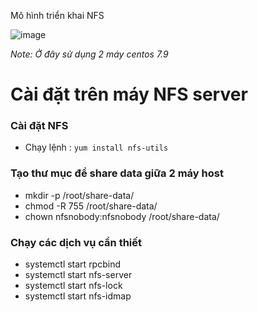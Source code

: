 Mô hình triển khai NFS

![image](https://user-images.githubusercontent.com/50499526/162895899-e33508df-48d7-47b7-b716-e8642df0d4ad.png)


*Note:  Ở đây sử dụng 2 máy centos 7.9*
# Cài đặt trên máy NFS server
### Cài đặt NFS
- Chạy lệnh :
    ``yum install nfs-utils``
### Tạo thư mục để share data giữa 2 máy host 
- mkdir -p  /root/share-data/ 
- chmod -R 755 /root/share-data/
- chown nfsnobody:nfsnobody /root/share-data/
### Chạy các dịch vụ cần thiết 
- systemctl start rpcbind
- systemctl start nfs-server
- systemctl start nfs-lock
- systemctl start nfs-idmap
